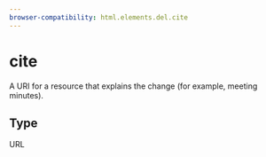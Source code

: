 ```yaml
---
browser-compatibility: html.elements.del.cite
---
```


# cite

A URI for a resource that explains the change (for example, meeting minutes).
    
## Type

URL

